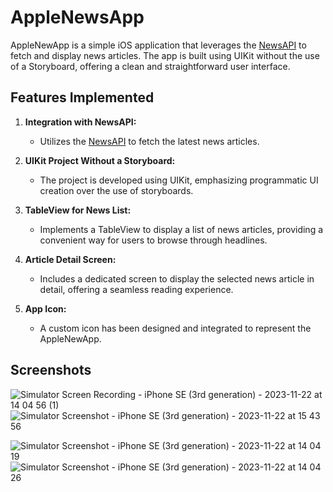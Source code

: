 # AppleNewsApp

AppleNewApp is a simple iOS application that leverages the [NewsAPI](https://newsapi.org/) to fetch and display news articles. The app is built using UIKit without the use of a Storyboard, offering a clean and straightforward user interface.

## Features Implemented

1. **Integration with NewsAPI:**
   - Utilizes the [NewsAPI](https://newsapi.org/) to fetch the latest news articles.

2. **UIKit Project Without a Storyboard:**
   - The project is developed using UIKit, emphasizing programmatic UI creation over the use of storyboards.

3. **TableView for News List:**
   - Implements a TableView to display a list of news articles, providing a convenient way for users to browse through headlines.

4. **Article Detail Screen:**
   - Includes a dedicated screen to display the selected news article in detail, offering a seamless reading experience.

5. **App Icon:**
   - A custom icon has been designed and integrated to represent the AppleNewApp.


## Screenshots

![Simulator Screen Recording - iPhone SE (3rd generation) - 2023-11-22 at 14 04 56 (1)](https://github.com/StasyaOmak/TestA/assets/127408467/83e3cb96-a032-498b-b070-068b65fdce40) ![Simulator Screenshot - iPhone SE (3rd generation) - 2023-11-22 at 15 43 56](https://github.com/StasyaOmak/TestA/assets/127408467/3054aa7e-f919-4af8-a4e2-c3b0f18beb04) 

![Simulator Screenshot - iPhone SE (3rd generation) - 2023-11-22 at 14 04 19](https://github.com/StasyaOmak/TestA/assets/127408467/379e12d0-60f4-4ac2-b25b-17980b218a45) ![Simulator Screenshot - iPhone SE (3rd generation) - 2023-11-22 at 14 04 26](https://github.com/StasyaOmak/TestA/assets/127408467/b38edd86-97ac-4a2e-875a-8a9f04784067) 

